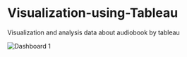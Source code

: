 # Visualization-using-Tableau
Visualization and analysis data about audiobook  by tableau

![Dashboard 1](https://github.com/rewansalah/Visualization-using-Tableau/assets/99515216/39511d11-6b90-4efd-878e-87de41a9ce18)

